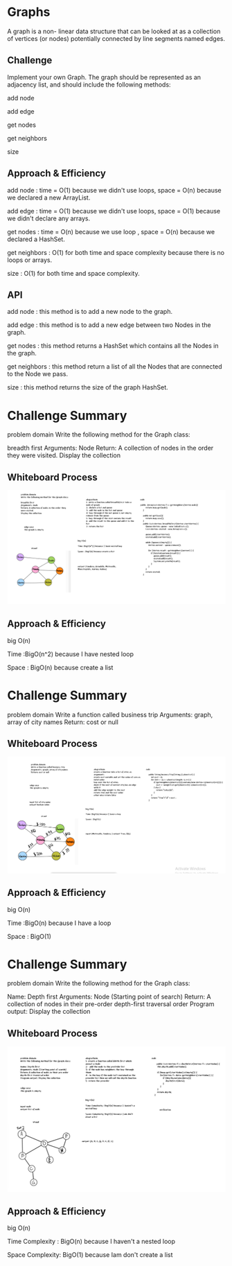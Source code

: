 # Graphs
A graph is a non- linear data structure that can be looked at as a collection of vertices (or nodes) potentially connected by line segments named edges.
## Challenge
Implement your own Graph. The graph should be represented as an adjacency list, and should include the following methods:

add node

add edge

get nodes

get neighbors

size



## Approach & Efficiency
add node : time = O(1) because we didn't use loops, space = O(n) because we declared a new ArrayList.

add edge : time = O(1) because we didn't use loops, space = O(1) because we didn't declare any arrays.

get nodes : time = O(n) because we use loop , space = O(n) because we declared a HashSet.

get neighbors : O(1) for both time and space complexity because there is no loops or arrays.

size : O(1) for both time and space complexity.

## API
add node : this method is to add a new node to the graph.

add edge : this method is to add a new edge between two Nodes in the graph.

get nodes : this method returns a HashSet which contains all the Nodes in the graph.

get neighbors : this method return a list of all the Nodes that are connected to the Node we pass.

size : this method returns the size of the graph HashSet.

# Challenge Summary
<!-- Description of the challenge -->
problem domain
Write the following method for the Graph class:

breadth first
Arguments: Node
Return: A collection of nodes in the order they were visited.
Display the collection

## Whiteboard Process
<!-- Embedded whiteboard image -->

![](./img/cc36.PNG)
## Approach & Efficiency
<!-- What approach did you take? Why? What is the Big O space/time for this approach? -->
big O(n)

Time :BigO(n^2) because I have nested loop

Space : BigO(n) because create a list

# Challenge Summary
<!-- Description of the challenge -->
problem domain
Write a function called business trip
Arguments: graph, array of city names
Return: cost or null

## Whiteboard Process
<!-- Embedded whiteboard image -->

![](./img/cc37b.PNG)
## Approach & Efficiency
<!-- What approach did you take? Why? What is the Big O space/time for this approach? -->
big O(n)

Time :BigO(n) because I have a loop

Space : BigO(1) 


# Challenge Summary
<!-- Description of the challenge -->
problem domain
Write the following method for the Graph class:

Name: Depth first
Arguments: Node (Starting point of search)
Return: A collection of nodes in their pre-order depth-first traversal order
Program output: Display the collection

## Whiteboard Process
<!-- Embedded whiteboard image -->

![](./img/cc.PNG)
## Approach & Efficiency
<!-- What approach did you take? Why? What is the Big O space/time for this approach? -->

big O(n)

Time Complexity : BigO(n) because I haven't a nested loop

Space Complexity: BigO(1) because Iam don't create a list
 

